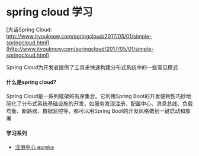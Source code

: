 # spring cloud 学习

[大话Spring Cloud: http://www.ityouknow.com/springcloud/2017/05/01/simple-springcloud.html](http://www.ityouknow.com/springcloud/2017/05/01/simple-springcloud.html)

Spring Cloud为开发者提供了工具来快速构建分布式系统中的一些常见模式

#### 什么是spring cloud?

Spring Cloud是一系列框架的有序集合。它利用Spring Boot的开发便利性巧妙地简化了分布式系统基础设施的开发，如服务发现注册、配置中心、消息总线、负载均衡、断路器、数据监控等，都可以用Spring Boot的开发风格做到一键启动和部署

#### 学习系列

- [注册中心 eureka](./examples/spring-cloud-eureka/README.md)
